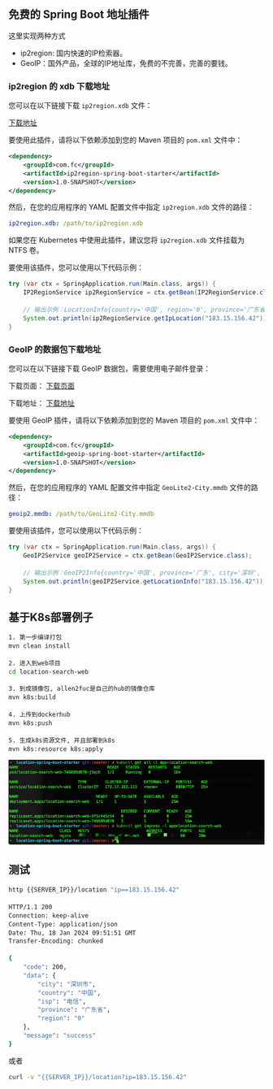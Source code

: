 ## 免费的 Spring Boot 地址插件

这里实现两种方式

- ip2region: 国内快速的IP检索器。
- GeoIP：国外产品，全球的IP地址库，免费的不完善，完善的要钱。

### ip2region 的 xdb 下载地址

您可以在以下链接下载 `ip2region.xdb` 文件：

[下载地址](https://github.com/lionsoul2014/ip2region/blob/6ed8bf011875208cdad30c90b08aaff45062c674/data/ip2region.xdb)

要使用此插件，请将以下依赖添加到您的 Maven 项目的 `pom.xml` 文件中：

```xml
<dependency>
    <groupId>com.fc</groupId>
    <artifactId>ip2region-spring-boot-starter</artifactId>
    <version>1.0-SNAPSHOT</version>
</dependency>
```

然后，在您的应用程序的 YAML 配置文件中指定 `ip2region.xdb` 文件的路径：

```yaml
ip2region.xdb: /path/to/ip2region.xdb
```

如果您在 Kubernetes 中使用此插件，建议您将 `ip2region.xdb` 文件挂载为 NTFS 卷。

要使用该插件，您可以使用以下代码示例：

```java
try (var ctx = SpringApplication.run(Main.class, args)) {
    IP2RegionService ip2RegionService = ctx.getBean(IP2RegionService.class);

    // 输出示例：LocationInfo{country='中国', region='0', province='广东省', city='深圳市', isp='电信'}
    System.out.println(ip2RegionService.getIpLocation("183.15.156.42"));
}
```

### GeoIP 的数据包下载地址

您可以在以下链接下载 GeoIP 数据包，需要使用电子邮件登录：

下载页面：
[下载页面](https://www.maxmind.com/en/accounts/421403/geoip/downloads)

下载地址：
[下载地址](https://download.maxmind.com/app/geoip_download_by_token?edition_id=GeoLite2-City&date=20230822&suffix=tar.gz&token=v2.local.ryDCXCVi4mr35rnttZkZwB2kyx8yw3r2yKUzth7kwgCBRv8PAMKxzX-o1mnzPVpgcILzz5-PpenYmIC-bMl_j9cEkGiXwhfba_-PqEeQUiuLmPkgdNw5qSL3u5asmAyNBtYK7V-WmVQ9YhwJz5TizaW4kwhLbOvrLOVCvUTyND8dme-97xpHBFMo58a6EWWouyjx5A)

要使用 GeoIP 插件，请将以下依赖添加到您的 Maven 项目的 `pom.xml` 文件中：

```xml
<dependency>
    <groupId>com.fc</groupId>
    <artifactId>geoip-spring-boot-starter</artifactId>
    <version>1.0-SNAPSHOT</version>
</dependency>
```

然后，在您的应用程序的 YAML 配置文件中指定 `GeoLite2-City.mmdb` 文件的路径：

```yaml
geoip2.mmdb: /path/to/GeoLite2-City.mmdb
```

要使用该插件，您可以使用以下代码示例：

```java
try (var ctx = SpringApplication.run(Main.class, args)) {
    GeoIP2Service geoIP2Service = ctx.getBean(GeoIP2Service.class);

    // 输出示例：GeoIP2Info{country='中国', province='广东', city='深圳', latitude=22.5559, longitude=114.0577}
    System.out.println(geoIP2Service.getLocationInfo("183.15.156.42"));
}
```



## 基于K8s部署例子
```bash
1. 第一步编译打包
mvn clean install

2. 进入到web项目
cd location-search-web

3. 到成镜像包, allen2fuc是自己的hub的镜像仓库
mvn k8s:build 

4. 上传到dockerhub
mvn k8s:push

5. 生成k8s资源文件, 并且部署到k8s
mvn k8s:resource k8s:apply
```
![K8s部署图](doc/k8s检查图.png)

## 测试
```bash
http {{SERVER_IP}}/location "ip==183.15.156.42"

HTTP/1.1 200 
Connection: keep-alive
Content-Type: application/json
Date: Thu, 18 Jan 2024 09:51:51 GMT
Transfer-Encoding: chunked

{
    "code": 200,
    "data": {
        "city": "深圳市",
        "country": "中国",
        "isp": "电信",
        "province": "广东省",
        "region": "0"
    },
    "message": "success"
}
```
或者
```bash
curl -v "{{SERVER_IP}}/location?ip=183.15.156.42"
```